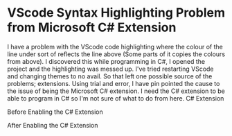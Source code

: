 
# VScode Syntax Highlighting Problem from Microsoft C# Extension

I have a problem with the VScode code highlighting where the colour of the line under sort of reflects the line above (Some parts of it copies the colours from above). I discovered this while programming in C#, I opened the project and the highlighting was messed up.
I've tried restarting VScode and changing themes to no avail. So that left one possible source of the problems; extensions. Using trial and error, I have pin pointed the cause to the issue of being the Microsoft C# extension.
I need the C# extension to be able to program in C# so I'm not sure of what to do from here.
C# Extension

Before Enabling the C# Extension

After Enabling the C# Extension


        